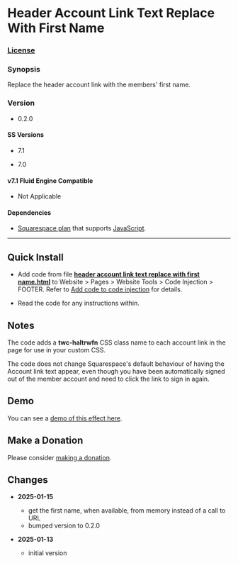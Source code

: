 # Header Account Link Text Replace With First Name

### [License][1]

### Synopsis

Replace the header account link with the members' first name.

### Version

  * 0.2.0

#### SS Versions

  * 7.1
  
  * 7.0

#### v7.1 Fluid Engine Compatible

  * Not Applicable

#### Dependencies

  * [Squarespace plan][2] that supports [JavaScript][3].

---

## Quick Install

* Add code from file **[header account link text replace with first
  name.html][4]** to Website > Pages > Website Tools > Code Injection > FOOTER.
  Refer to [Add code to code injection][5] for details.
  
* Read the code for any instructions within.

##  Notes

The code adds a **twc-haltrwfn** CSS class name to each account link in the page
for use in your custom CSS.

The code does not change Squarespace's default behaviour of having the Account
link text appear, even though you have been automatically signed out of the
member account and need to click the link to sign in again.

## Demo

You can see a [demo of this effect here][6].

## Make a Donation

Please consider [making a donation][7].

## Changes

* **2025-01-15**

  * get the first name, when available, from memory instead of a call to URL
  * bumped version to 0.2.0
  
* **2025-01-13**

  * initial version

[1]: https://github.com/tomsWebConsulting/twcsl/blob/main/LICENSE.txt#L1
[2]: https://www.squarespace.com/pricing
[3]: https://en.wikipedia.org/wiki/JavaScript
[4]: header%20account%20link%20text%20replace%20with%20first%20name.html#L1
[5]: https://support.squarespace.com/hc/en-us/articles/205815908-Using-code-injection#toc-add-code-to-code-injection
[6]: https://toms-web-consulting-demos.squarespace.com/header-account-link-text-replace-with-first-name?password=twcdemos
[7]: https://github.com/tomsWebConsulting/twcsl#make-a-donation
